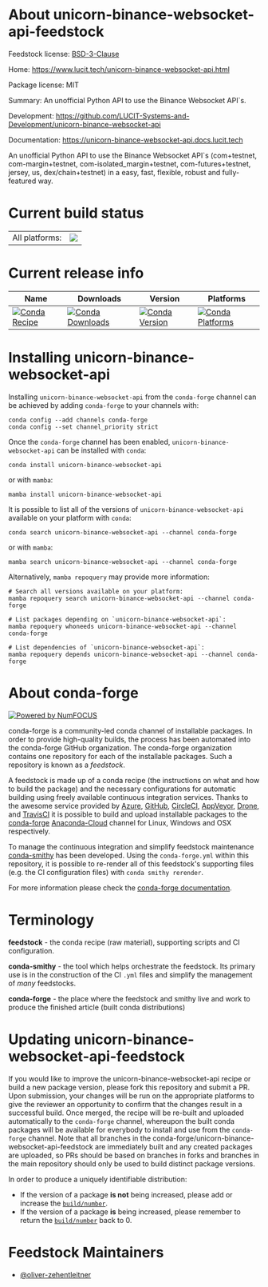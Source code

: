 About unicorn-binance-websocket-api-feedstock
=============================================

Feedstock license: [BSD-3-Clause](https://github.com/conda-forge/unicorn-binance-websocket-api-feedstock/blob/main/LICENSE.txt)

Home: https://www.lucit.tech/unicorn-binance-websocket-api.html

Package license: MIT

Summary: An unofficial Python API to use the Binance Websocket API`s.

Development: https://github.com/LUCIT-Systems-and-Development/unicorn-binance-websocket-api

Documentation: https://unicorn-binance-websocket-api.docs.lucit.tech

An unofficial Python API to use the Binance Websocket API`s (com+testnet, com-margin+testnet,
com-isolated_margin+testnet, com-futures+testnet, jersey, us, dex/chain+testnet)
in a easy, fast, flexible, robust and fully-featured way.


Current build status
====================


<table><tr><td>All platforms:</td>
    <td>
      <a href="https://dev.azure.com/conda-forge/feedstock-builds/_build/latest?definitionId=15698&branchName=main">
        <img src="https://dev.azure.com/conda-forge/feedstock-builds/_apis/build/status/unicorn-binance-websocket-api-feedstock?branchName=main">
      </a>
    </td>
  </tr>
</table>

Current release info
====================

| Name | Downloads | Version | Platforms |
| --- | --- | --- | --- |
| [![Conda Recipe](https://img.shields.io/badge/recipe-unicorn--binance--websocket--api-green.svg)](https://anaconda.org/conda-forge/unicorn-binance-websocket-api) | [![Conda Downloads](https://img.shields.io/conda/dn/conda-forge/unicorn-binance-websocket-api.svg)](https://anaconda.org/conda-forge/unicorn-binance-websocket-api) | [![Conda Version](https://img.shields.io/conda/vn/conda-forge/unicorn-binance-websocket-api.svg)](https://anaconda.org/conda-forge/unicorn-binance-websocket-api) | [![Conda Platforms](https://img.shields.io/conda/pn/conda-forge/unicorn-binance-websocket-api.svg)](https://anaconda.org/conda-forge/unicorn-binance-websocket-api) |

Installing unicorn-binance-websocket-api
========================================

Installing `unicorn-binance-websocket-api` from the `conda-forge` channel can be achieved by adding `conda-forge` to your channels with:

```
conda config --add channels conda-forge
conda config --set channel_priority strict
```

Once the `conda-forge` channel has been enabled, `unicorn-binance-websocket-api` can be installed with `conda`:

```
conda install unicorn-binance-websocket-api
```

or with `mamba`:

```
mamba install unicorn-binance-websocket-api
```

It is possible to list all of the versions of `unicorn-binance-websocket-api` available on your platform with `conda`:

```
conda search unicorn-binance-websocket-api --channel conda-forge
```

or with `mamba`:

```
mamba search unicorn-binance-websocket-api --channel conda-forge
```

Alternatively, `mamba repoquery` may provide more information:

```
# Search all versions available on your platform:
mamba repoquery search unicorn-binance-websocket-api --channel conda-forge

# List packages depending on `unicorn-binance-websocket-api`:
mamba repoquery whoneeds unicorn-binance-websocket-api --channel conda-forge

# List dependencies of `unicorn-binance-websocket-api`:
mamba repoquery depends unicorn-binance-websocket-api --channel conda-forge
```


About conda-forge
=================

[![Powered by
NumFOCUS](https://img.shields.io/badge/powered%20by-NumFOCUS-orange.svg?style=flat&colorA=E1523D&colorB=007D8A)](https://numfocus.org)

conda-forge is a community-led conda channel of installable packages.
In order to provide high-quality builds, the process has been automated into the
conda-forge GitHub organization. The conda-forge organization contains one repository
for each of the installable packages. Such a repository is known as a *feedstock*.

A feedstock is made up of a conda recipe (the instructions on what and how to build
the package) and the necessary configurations for automatic building using freely
available continuous integration services. Thanks to the awesome service provided by
[Azure](https://azure.microsoft.com/en-us/services/devops/), [GitHub](https://github.com/),
[CircleCI](https://circleci.com/), [AppVeyor](https://www.appveyor.com/),
[Drone](https://cloud.drone.io/welcome), and [TravisCI](https://travis-ci.com/)
it is possible to build and upload installable packages to the
[conda-forge](https://anaconda.org/conda-forge) [Anaconda-Cloud](https://anaconda.org/)
channel for Linux, Windows and OSX respectively.

To manage the continuous integration and simplify feedstock maintenance
[conda-smithy](https://github.com/conda-forge/conda-smithy) has been developed.
Using the ``conda-forge.yml`` within this repository, it is possible to re-render all of
this feedstock's supporting files (e.g. the CI configuration files) with ``conda smithy rerender``.

For more information please check the [conda-forge documentation](https://conda-forge.org/docs/).

Terminology
===========

**feedstock** - the conda recipe (raw material), supporting scripts and CI configuration.

**conda-smithy** - the tool which helps orchestrate the feedstock.
                   Its primary use is in the construction of the CI ``.yml`` files
                   and simplify the management of *many* feedstocks.

**conda-forge** - the place where the feedstock and smithy live and work to
                  produce the finished article (built conda distributions)


Updating unicorn-binance-websocket-api-feedstock
================================================

If you would like to improve the unicorn-binance-websocket-api recipe or build a new
package version, please fork this repository and submit a PR. Upon submission,
your changes will be run on the appropriate platforms to give the reviewer an
opportunity to confirm that the changes result in a successful build. Once
merged, the recipe will be re-built and uploaded automatically to the
`conda-forge` channel, whereupon the built conda packages will be available for
everybody to install and use from the `conda-forge` channel.
Note that all branches in the conda-forge/unicorn-binance-websocket-api-feedstock are
immediately built and any created packages are uploaded, so PRs should be based
on branches in forks and branches in the main repository should only be used to
build distinct package versions.

In order to produce a uniquely identifiable distribution:
 * If the version of a package **is not** being increased, please add or increase
   the [``build/number``](https://docs.conda.io/projects/conda-build/en/latest/resources/define-metadata.html#build-number-and-string).
 * If the version of a package **is** being increased, please remember to return
   the [``build/number``](https://docs.conda.io/projects/conda-build/en/latest/resources/define-metadata.html#build-number-and-string)
   back to 0.

Feedstock Maintainers
=====================

* [@oliver-zehentleitner](https://github.com/oliver-zehentleitner/)

